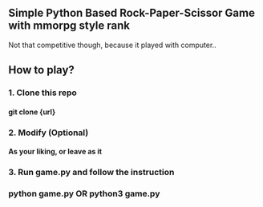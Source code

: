 ## Simple Python Based Rock-Paper-Scissor Game with mmorpg style rank 

Not that competitive though, because it played with computer..

## How to play?

### 1. Clone this repo
#### git clone {url}
### 2. Modify (Optional)
#### As your liking, or leave as it
### 3. Run game.py and follow the instruction
### python game.py OR python3 game.py
